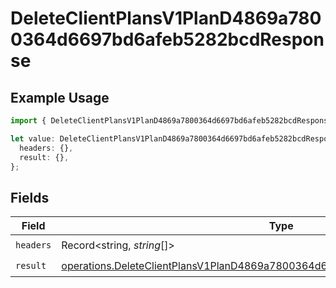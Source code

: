 # DeleteClientPlansV1PlanD4869a7800364d6697bd6afeb5282bcdResponse

## Example Usage

```typescript
import { DeleteClientPlansV1PlanD4869a7800364d6697bd6afeb5282bcdResponse } from "@dhaba/safepay-ts/models/operations";

let value: DeleteClientPlansV1PlanD4869a7800364d6697bd6afeb5282bcdResponse = {
  headers: {},
  result: {},
};
```

## Fields

| Field                                                                                                                                                                            | Type                                                                                                                                                                             | Required                                                                                                                                                                         | Description                                                                                                                                                                      |
| -------------------------------------------------------------------------------------------------------------------------------------------------------------------------------- | -------------------------------------------------------------------------------------------------------------------------------------------------------------------------------- | -------------------------------------------------------------------------------------------------------------------------------------------------------------------------------- | -------------------------------------------------------------------------------------------------------------------------------------------------------------------------------- |
| `headers`                                                                                                                                                                        | Record<string, *string*[]>                                                                                                                                                       | :heavy_check_mark:                                                                                                                                                               | N/A                                                                                                                                                                              |
| `result`                                                                                                                                                                         | [operations.DeleteClientPlansV1PlanD4869a7800364d6697bd6afeb5282bcdResponseBody](../../models/operations/deleteclientplansv1pland4869a7800364d6697bd6afeb5282bcdresponsebody.md) | :heavy_check_mark:                                                                                                                                                               | N/A                                                                                                                                                                              |